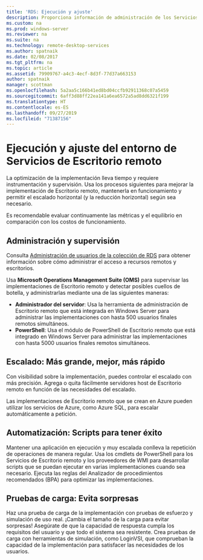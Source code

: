 ```yaml
---
title: 'RDS: Ejecución y ajuste'
description: Proporciona información de administración de los Servicios de Escritorio remoto.
ms.custom: na
ms.prod: windows-server
ms.reviewer: na
ms.suite: na
ms.technology: remote-desktop-services
ms.author: spatnaik
ms.date: 02/08/2017
ms.tgt_pltfrm: na
ms.topic: article
ms.assetid: 79909767-a4c3-4ecf-8d3f-77d37a663153
author: spatnaik
manager: scottman
ms.openlocfilehash: 5a2aa5c166b41ed8bd04ccfb92911368c07a5459
ms.sourcegitcommit: 6aff3d88ff22ea141a6ea6572a5ad8dd6321f199
ms.translationtype: HT
ms.contentlocale: es-ES
ms.lasthandoff: 09/27/2019
ms.locfileid: "71387156"
---
```

# <a name="run-and-tune-your-remote-desktop-services-environment"></a>Ejecución y ajuste del entorno de Servicios de Escritorio remoto

La optimización de la implementación lleva tiempo y requiere instrumentación y supervisión. Usa los procesos siguientes para mejorar la implementación de Escritorio remoto, mantenerla en funcionamiento y permitir el escalado horizontal (y la reducción horizontal) según sea necesario. 

Es recomendable evaluar continuamente las métricas y el equilibrio en comparación con los costos de funcionamiento.

## <a name="management-and-monitoring"></a>Administración y supervisión

Consulta [Administración de usuarios de la colección de RDS](rds-user-management.md) para obtener información sobre cómo administrar el acceso a recursos remotos y escritorios.

Usa **Microsoft Operations Management Suite (OMS)** para supervisar las implementaciones de Escritorio remoto y detectar posibles cuellos de botella, y administrarlas mediante una de las siguientes maneras: 

- **Administrador del servidor**: Usa la herramienta de administración de Escritorio remoto que está integrada en Windows Server para administrar las implementaciones con hasta 500 usuarios finales remotos simultáneos. 
- **PowerShell**: Usa el módulo de PowerShell de Escritorio remoto que está integrado en Windows Server para administrar las implementaciones con hasta 5000 usuarios finales remotos simultáneos.

## <a name="scale-bigger-better-faster"></a>Escalado: Más grande, mejor, más rápido

Con visibilidad sobre la implementación, puedes controlar el escalado con más precisión. Agrega o quita fácilmente servidores host de Escritorio remoto en función de las necesidades del escalado. 

Las implementaciones de Escritorio remoto que se crean en Azure pueden utilizar los servicios de Azure, como Azure SQL, para escalar automáticamente a petición.

## <a name="automation-script-for-success"></a>Automatización: Scripts para tener éxito

Mantener una aplicación en ejecución y muy escalada conlleva la repetición de operaciones de manera regular. Usa los cmdlets de PowerShell para los Servicios de Escritorio remoto y los proveedores de WMI para desarrollar scripts que se puedan ejecutar en varias implementaciones cuando sea necesario. Ejecuta las reglas del Analizador de procedimientos recomendados (BPA) para optimizar las implementaciones.

## <a name="load-testing-avoid-surprises"></a>Pruebas de carga: Evita sorpresas

Haz una prueba de carga de la implementación con pruebas de esfuerzo y simulación de uso real. ¡Cambia el tamaño de la carga para evitar sorpresas! Asegúrate de que la capacidad de respuesta cumpla los requisitos del usuario y que todo el sistema sea resistente. Crea pruebas de carga con herramientas de simulación, como LoginVSI, que comprueban la capacidad de la implementación para satisfacer las necesidades de los usuarios. 